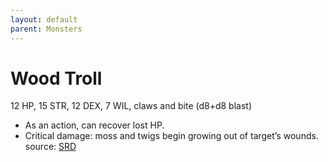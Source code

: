 ```yaml
---
layout: default
parent: Monsters
---
```

# Wood Troll
12 HP, 15 STR, 12 DEX, 7 WIL, claws and bite (d8+d8 blast)  
- As an action, can recover lost HP.   
- Critical damage: moss and twigs begin growing out of target’s wounds.   
source: [SRD](/cairn-srd#Bestiary)
